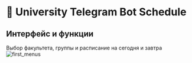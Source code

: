 # 🤖 University Telegram Bot Schedule

## Интерфейс и функции
Выбор факультета, группы и расписание на сегодня и завтра
![first_menus](https://imgur.com/a/ijOqQKB)
